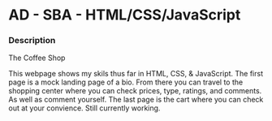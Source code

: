 # AD - SBA - HTML/CSS/JavaScript



### Description

The Coffee Shop

This webpage shows my skils thus far in HTML, CSS, & JavaScript.  The first page is a mock landing page of a bio.  From there you can travel to the shopping center where you can check prices, type, ratings, and comments.  As well as comment yourself.  The last page is the cart where you can check out at your convience.  Still currently working.
